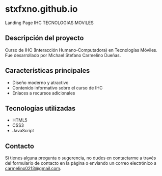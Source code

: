 # stxfxno.github.io
Landing Page IHC TECNOLOGIAS MOVILES

## Descripción del proyecto
Curso de IHC (Interacción Humano-Computadora) en Tecnologías Móviles. Fue desarrollado por Michael Stefano Carmelino Dueñas.

## Características principales
- Diseño moderno y atractivo
- Contenido informativo sobre el curso de IHC
- Enlaces a recursos adicionales

## Tecnologías utilizadas
- HTML5
- CSS3
- JavaScript

## Contacto
Si tienes alguna pregunta o sugerencia, no dudes en contactarme a través del formulario de contacto en la página o enviando un correo electrónico a [carmelino0213@gmail.com](mailto:carmelino0213@gmail.com).